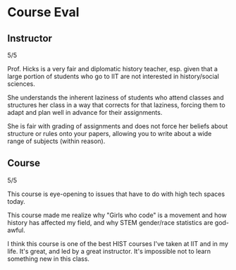 # Course Eval

## Instructor

5/5

Prof. Hicks is a very fair and diplomatic history teacher, esp. given that a large portion of students who go to IIT are not interested in history/social sciences.

She understands the inherent laziness of students who attend classes and structures her class in a way that corrects for that laziness, forcing them to adapt and plan well in advance for their assignments.

She is fair with grading of assignments and does not force her beliefs about structure or rules onto your papers, allowing you to write about a wide range of subjects (within reason).

## Course

5/5

This course is eye-opening to issues that have to do with high tech spaces today.

This course made me realize why "Girls who code" is a movement and how history has affected my field, and why STEM gender/race statistics are god-awful.

I think this course is one of the best HIST courses I've taken at IIT and in my life. It's great, and led by a great instructor. It's impossible not to learn something new in this class.